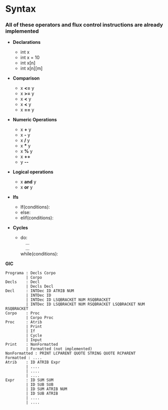 
# Syntax
### All of these operators and flux control instructions are already implemented

* **Declarations**
    * int x
    * int x = 10
    * int x[n]
    * int x[n][m]

* **Comparison**  
    * x **<=** y
    * x **>=** y
    * x **<** y
    * x **<** y
    * x **==** y

* **Numeric Operations**  
    * x **+** y
    * x **-** y
    * x **/** y
    * x **\*** y
    * x **%** y
    * x **++**
    * y **--**
* **Logical operations**
    * x **and** y 
    * x **or** y
* **Ifs**
    * If(conditions):
    * else:
    * elif(conditions):

* **Cycles**
    * do:  
    &nbsp;&nbsp;&nbsp; ...  
    &nbsp;&nbsp;&nbsp; ...  
    while(conditions):


**GIC**
```
Programa : Decls Corpo
         | Corpo
Decls    : Decl
         | Decls Decl
Decl     : INTDec ID ATRIB NUM
         | INTDec ID 
         | INTDec ID LSQBRACKET NUM RSQBRACKET
         | INTDec ID LSQBRACKET NUM RSQBRACKET LSQBRACKET NUM RSQBRACKET
Corpo    : Proc
         | Corpo Proc
Proc     : Atrib
         | Print
         | If
         | Cycle
         | Input
Print    : NonFormatted
         | Formatted (not implemented)
NonFormatted : PRINT LCPARENT QUOTE STRING QUOTE RCPARENT
Formatted : ....
Atrib    : ID ATRIB Expr
         | ....
         | ....
         | ....
Expr     : ID SUM SUM
         | ID SUB SUB
         | ID SUM ATRIB NUM
         | ID SUB ATRIB
         | ....
         | .... 


```
